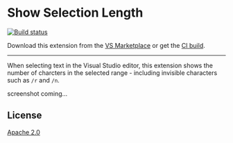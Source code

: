 # Show Selection Length

[![Build status](https://ci.appveyor.com/api/projects/status/c7w5c0kjva6jv0yu?svg=true)](https://ci.appveyor.com/project/madskristensen/htmltools2019)

Download this extension from the [VS Marketplace](https://marketplace.visualstudio.com/items?itemName=MadsKristensen.HtmlTools)
or get the [CI build](http://vsixgallery.com/extension/8682fae0-2ce9-49ea-93b5-edc92c118e2a/).

---------------------------------------

When selecting text in the Visual Studio editor, this extension shows the number of charcters in the selected range - including invisible characters such as `/r` and `/n`.

screenshot coming...

## License
[Apache 2.0](LICENSE)